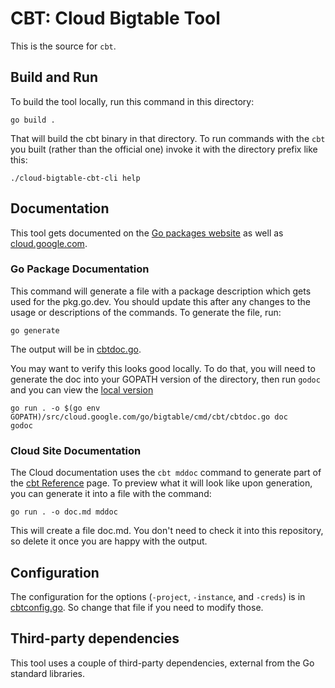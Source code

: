 # CBT: Cloud Bigtable Tool

This is the source for `cbt`.

## Build and Run
To build the tool locally, run this command in this directory:

```
go build .
```

That will build the cbt binary in that directory. To run commands with the `cbt` you built (rather
than the official one) invoke it with the directory prefix like this:

```
./cloud-bigtable-cbt-cli help
```

## Documentation

This tool gets documented on the [Go packages website](https://pkg.go.dev/cloud.google.com/go/bigtable/cmd/cbt)
as well as [cloud.google.com](https://cloud.google.com/bigtable/docs/cbt-reference).

### Go Package Documentation

This command will generate a file with a package description which gets used for the pkg.go.dev. You should update this after any changes to the usage or descriptions of the commands. To
generate the file, run:

```
go generate
```

The output will be in [cbtdoc.go](cbtdoc.go).

You may want to verify this looks good locally. To do that, you will need to generate the doc into
your GOPATH version of the directory, then run `godoc` and you can view the [local version](http://localhost:6060/pkg/cloud.google.com/go/bigtable/cmd/cbt/)

```
go run . -o $(go env GOPATH)/src/cloud.google.com/go/bigtable/cmd/cbt/cbtdoc.go doc
godoc
```

### Cloud Site Documentation

The Cloud documentation uses the `cbt mddoc` command to generate part of the [cbt Reference](https://cloud.google.com/bigtable/docs/cbt-reference) page.
To preview what it will look like upon generation, you can generate it into a file with the command:

```
go run . -o doc.md mddoc
```

This will create a file doc.md. You don't need to check it into this repository, so delete
it once you are happy with the output.

## Configuration

The configuration for the options (`-project`, `-instance`, and `-creds`) is in [cbtconfig.go](../../internal/cbtconfig/cbtconfig.go).
So change that file if you need to modify those.

## Third-party dependencies

This tool uses a couple of third-party dependencies, external from the Go
standard libraries.
